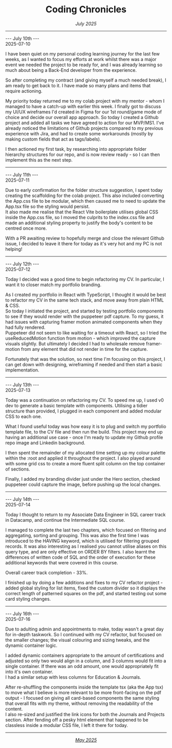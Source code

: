 <h1 align = "center"> Coding Chronicles </h1>
 <div align = "center"><i> July 2025 </i></div>

 ------------

--- July 10th ---  
2025-07-10

I have been quiet on my personal coding learning journey for the last few weeks, as I wanted to focus my efforts at work whilst there was a major event we needed the project to be ready for, and I was already learning so much about being a Back-End developer from the experience. 

So after completing my contract (and giving myself a much needed break), I am ready to get back to it. I have made so many plans and items that require actioning.  

My priority today returned me to my colab project with my mentor - whom I managed to have a catch-up with earlier this week. I finally got to discuss my UI/UX wireframes I'd created in Figma for our 1st round/game mode of choice and decide our overall app approach.
So today I created a Github project and added all tasks we have agreed to action for our MVP/MS1. 
I've already noticed the limitations of Github projects compared to my previous experience with Jira, and had to create some workarounds (mostly by making custom fields that act as tags/labels).  

I then actioned my first task, by researching into appropriate folder hierarchy structures for our repo, and is now review ready - so I can then implement this as the next step.  

------------

--- July 11th ---  
2025-07-11 

Due to early confirmation for the folder structure suggestion, I spent today creating the scaffolding for the colab project. This also included converting the App.css file to be modular, which then caused me to need to update the App.tsx file so the styling would persist.  
It also made me realise that the React Vite boilerplate utilises global CSS inside the App.css file, so I moved the culprits to the index.css file and made an additional styling property to justify the body's content to be centred once more.  

With a PR awaiting review to hopefully merge and close the relevant Github issue, I decided to leave it there for today as it's very hot and my PC is not helping! 

------------

--- July 12th ---  
2025-07-12  

Today I decided was a good time to begin refactoring my CV. In particular, I want it to closer match my portfolio branding.  

As I created my portfolio in React with TypeScript, I thought it would be best to refactor my CV in the same tech stack, and move away from plain HTML & CSS.  
So today I initiated the project, and started by testing portfolio components to see if they would render with the puppeteer pdf capture.  To my guess, it had issues with capturing framer motion animated components when they had fully rendered.  
Puppeteer did not seem to like waiting for a timeout with React, so I tried the useReducedMotion function from motion - which improved the capture visuals slightly. But ultimately I decided I had to wholesale remove framer-motion from any element that did not render in time for the capture.  

Fortunately that was the solution, so next time I'm focusing on this project, I can get down with designing, wireframing if needed and then start a basic implementation.  

------------

--- July 13th ---  
2025-07-13

Today was a continuation on refactoring my CV.  To speed me up, I used v0 dev to generate a basic template with components. Utilising a tidier structure than provided, I plugged in each component and added modular CSS to each one.  

What I found useful today was how easy it is to plug and switch my portfolio template file, to the CV file and then run the build.  This project may end up having an additional use case - once I'm ready to update my Github profile repo image and Linkedin background. 

I then spent the remainder of my allocated time setting up my colour palette within the :root and applied it throughout the project. I also played around with some grid css to create a more fluent split column on the top container of sections. 

Finally, I added my branding divider just under the Hero section, checked puppeteer could capture the image, before pushing up the local changes.

------------

--- July 14th ---  
2025-07-14

Today I thought to return to my Associate Data Engineer in SQL career track in Datacamp, and continue the Intermediate SQL course.

I managed to complete the last two chapters, which focused on filtering and aggregating, sorting and grouping. This was also the first time I was introduced to the HAVING keyword, which is utilised for filtering grouped records. It was also interesting as I realised you cannot utilise aliases on this query type, and are only effective on ORDER BY
filters.  I also learnt the differences of written code of SQL and the order of execution for these additional keywords that were covered in this course. 

Overall career track completion - 33%.  

I finished up by doing a few additions and fixes to my CV refactor project - added global styling for list items, fixed the custom divider so it displays the correct length of patterned squares on the pdf, and started testing out some card styling changes.  

------------

--- July 16th ---  
2025-07-16

Due to adulting admin and appointments to make, today wasn't a great day for in-depth taskwork.  So I continued with my CV refactor, but focused on the smaller changes; the visual colouring and sizing tweaks, and the dynamic container logic.  

I added dynamic containers appropriate to the amount of certifications and adjusted so only two would align in a column, and 3 columns would fit into a single container. If there was an odd amount, one would appropriately fit into it's own container.  
I had a similar setup with less columns for Education & Journals.  

After re-shuffling the components inside the template tsx (aka the App tsx) to move what I believe is more relevant to be more front-facing on the pdf output - I focused on giving all card-based components the same styling that overall fits with my theme, without removing the readability of the content.  
I also re-sized and justified the link icons for both the Journals and Projects section. After fending off a pesky html element that happened to be classless inside a modular CSS file, I left it there for today.  

------------

<div align = "center"><i><a href="2025-05.md">May 2025</a></i></div>
